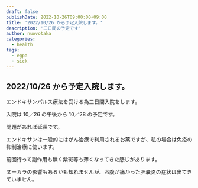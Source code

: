 ```yaml
---
draft: false
publishDate: 2022-10-26T09:00:00+09:00
title: '2022/10/26 から予定入院します。'
description: '三日間の予定です'
author: nuovotaka
categories:
  - health
tags:
  - egpa
  - sick
---
```


## 2022/10/26 から予定入院します。

エンドキサンパルス療法を受ける為三日間入院をします。

入院は 10／26 の午後から 10／28 の予定です。

問題があれば延長です。

エンドキサンは一般的にはがん治療で利用されるお薬ですが、私の場合は免疫の抑制治療に使います。

前回行って副作用も無く紫斑等も薄くなってきた感じがあります。

ヌーカラの影響もあるかも知れませんが、お腹が痛かった胆嚢炎の症状は出てきていません。
